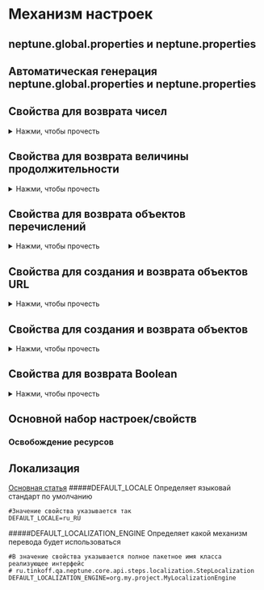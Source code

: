 # Механизм настроек

## neptune.global.properties и neptune.properties

## Автоматическая генерация neptune.global.properties и neptune.properties

## Свойства для возврата чисел
<details>
  <summary>Нажми, чтобы прочесть</summary>

</details>

## Свойства для возврата величины продолжительности
<details>
  <summary>Нажми, чтобы прочесть</summary>

</details>

## Свойства для возврата объектов перечислений
<details>
  <summary>Нажми, чтобы прочесть</summary>

</details>

## Свойства для создания и возврата объектов URL
<details>
  <summary>Нажми, чтобы прочесть</summary>

</details>

## Свойства для создания и возврата объектов
<details>
  <summary>Нажми, чтобы прочесть</summary>

</details>

## Свойства для возврата Boolean
<details>
  <summary>Нажми, чтобы прочесть</summary>

</details>

## Основной набор настроек/свойств

### Освобождение ресурсов

## Локализация
[Основная статья](./LOCALIZATION.MD)
#####DEFAULT_LOCALE
Определяет языковай стандарт по умолчанию
```properties
#Значение свойства указывается так
DEFAULT_LOCALE=ru_RU
```
#####DEFAULT_LOCALIZATION_ENGINE
Определяет какой механизм перевода будет использоваться
```properties
#В значение свойства указывается полное пакетное имя класса реализующее интерфейс
# ru.tinkoff.qa.neptune.core.api.steps.localization.StepLocalization
DEFAULT_LOCALIZATION_ENGINE=org.my.project.MyLocalizationEngine
```
